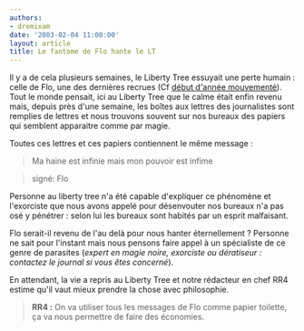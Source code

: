 ```yaml
---
authors:
- dremixam
date: '2003-02-04 11:00:00'
layout: article
title: Le fantome de Flo hante le LT
---
```



Il y a de cela plusieurs semaines, le Liberty Tree essuyait une perte humain : celle de Flo, une des dernières recrues (Cf [début d'année mouvementé](/2003/01/15/debut-dannee-mouvemente-2/)). Tout le monde pensait, ici au Liberty Tree que le calme était enfin revenu mais, depuis près d'une semaine, les boîtes aux lettres des journalistes sont remplies de lettres et nous trouvons souvent sur nos bureaux des papiers qui semblent apparaitre comme par magie.

Toutes ces lettres et ces papiers contiennent le même message :

> Ma haine est infinie mais mon pouvoir est infime

> signé: Flo

Personne au liberty tree n'a été capable d'expliquer ce phénomène et l'exorciste que nous avons appelé pour désenvouter nos bureaux n'a pas osé y pénétrer : selon lui les bureaux sont habités par un esprit malfaisant.

Flo serait-il revenu de l'au delà pour nous hanter éternellement ? Personne ne sait pour l'instant mais nous pensons faire appel à un spécialiste de ce genre de parasites (_expert en magie noire, exorciste ou dératiseur : contactez le journal si vous êtes concerné_).

En attendant, la vie a repris au Liberty Tree et notre rédacteur en chef RR4 estime qu'il vaut mieux prendre la chose avec philosophie.

> **RR4 :** On va utiliser tous les messages de Flo comme papier toilette, ça va nous permettre de faire des économies.